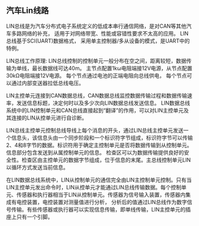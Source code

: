 ## 汽车Lin线路

LIN总线是为汽车分布式电子系统定义的低成本串行通信网络，是对CAN等其他汽车多路网络的补充，
适用于对网络带宽、性能或容错性要求不太高的应用。 LIN总线基于SCI(UART)数据格式，
采用单主控制器/多从设备的模式，是UART中的特例。

LIN总线工作原理:
LIN总线控制的控制单元一般分布在空之间，距离较短，数据传输为单线，最长数据线可达40m。
主节点配置1kω电阻端接12V电源，从节点配置30kΩ电阻端接12V电源。 每个节点通过电池的正端电阻向总线供电，
每个节点可以通过内部变送器拉低总线电压。

LIN主控单元连接到CAN数据总线，CAN数据总线监控数据传输过程和数据传输速率，发送信息标题，决定何时以及多少次向LIN数据总线发送信息。
LIN数据总线系统中的LIN控制单元和CAN总线直接起到“翻译”的作用，可以对LIN主控单元及其连接的LIN从控单元进行自诊断。

LIN总线主控单元控制总线导线上每个消息的开头，通过LIN总线主控单元发送一个信息头，该信息头由一个同步阶段和一个标识符字节组成，标识符字节可以传输2、4和8字节的数据。标识符用于确定主控制单元是否将数据传输到从控制单元。信息部分包含发送到从属控制单元的信息。
检查区可以为数据传输提供良好的安全性。检查区由主控单元的数据字节组成，位于信息的末尾。主总线控制单元LIN以循环方式发送当前信息。

在LIN数据总线系统中，LIN从控制单元的通信完全由LIN主控制单元控制。只有当LIN主控单元发出命令时，LIN从控单元才能通过LIN总线传输数据。每个控制单元、传感器和执行器相当于LIN从控制单元。传感器为信号输入装置，传感器内集成有电控装置，电控装置对测量值进行分析，
分析后的值通过LIN总线作为数字信号传输。有些传感器或执行器可以实现信息传输，即单线传输，LIN主控单元的插座上只有一个引脚。